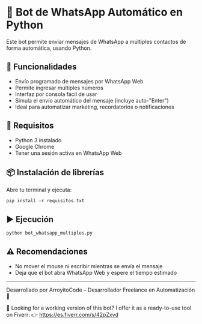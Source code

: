 # 🤖 Bot de WhatsApp Automático en Python

Este bot permite enviar mensajes de WhatsApp a múltiples contactos de forma automática, usando Python.

## 🔧 Funcionalidades

- Envío programado de mensajes por WhatsApp Web
- Permite ingresar múltiples números
- Interfaz por consola fácil de usar
- Simula el envío automático del mensaje (incluye auto-"Enter")
- Ideal para automatizar marketing, recordatorios o notificaciones

## 🚀 Requisitos

- Python 3 instalado
- Google Chrome
- Tener una sesión activa en WhatsApp Web

## 📦 Instalación de librerías

Abre tu terminal y ejecuta:

```
pip install -r requisitos.txt
```

## ▶️ Ejecución

```bash
python bot_whatsapp_multiples.py
```

## ⚠️ Recomendaciones

- No mover el mouse ni escribir mientras se envía el mensaje
- Deja que el bot abra WhatsApp Web y espere el tiempo estimado

---

Desarrollado por ArroyitoCode – Desarrollador Freelance en Automatización 💼

🎯 Looking for a working version of this bot?
I offer it as a ready-to-use tool on Fiverr:
👉 https://es.fiverr.com/s/42pZxvd
